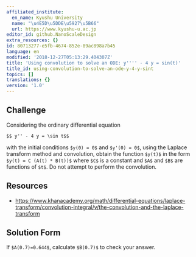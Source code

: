 ```yaml
---
affiliated_institute:
  en_name: Kyushu University
  name: "\u4E5D\u5DDE\u5927\u5B66"
  url: https://www.kyushu-u.ac.jp
editor_id: github.NanoScaleDesign
extra_resources: {}
id: 80713277-e5fb-4674-852e-89ac898a7b45
language: en
modified: '2018-12-27T05:13:29.404307Z'
title: 'Using convolution to solve an ODE: y'''' - 4 y = sin(t)'
title_id: using-convolution-to-solve-an-ode-y-4-y-sint
topics: []
translations: {}
version: '1.0'
---
```


## Challenge
Considering the ordinary differential equation

`$$ y'' - 4 y = \sin t$$`

with the initial conditions `$y(0) = 0$` and `$y'(0) = 0$`, using the Laplace transform method and convolution, obtain the function `$y(t)$` in the form `$y(t) = C (A(t) * B(t))$` where `$C$` is a constant and `$A$` and `$B$` are functions of `$t$`. Do not attempt to perform the convolution.


## Resources
- https://www.khanacademy.org/math/differential-equations/laplace-transform/convolution-integral/v/the-convolution-and-the-laplace-transform


## Solution Form
If `$A(0.7)=0.644$`, calculate `$B(0.7)$` to check your answer.
